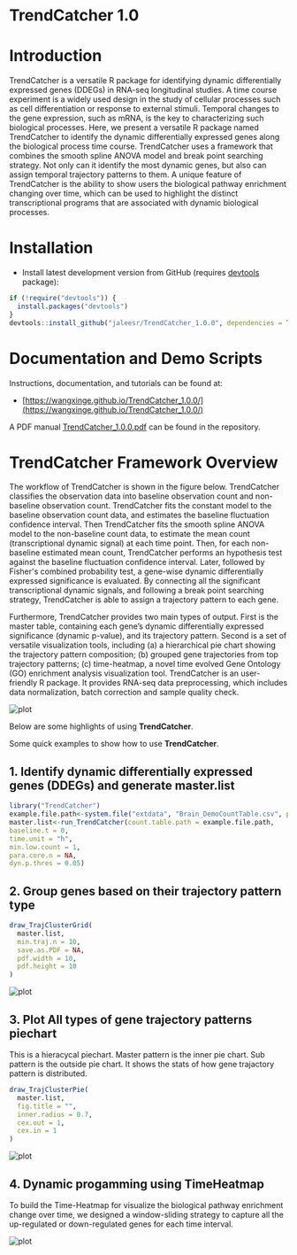 # TrendCatcher 1.0

# Introduction

TrendCatcher is a versatile R package for identifying dynamic differentially expressed genes (DDEGs) in RNA-seq longitudinal studies. A time course experiment is a widely used design in the study of cellular processes such as cell differentiation or response to external stimuli. Temporal changes to the gene expression, such as mRNA, is the key to characterizing such biological processes. Here, we present a versatile R package named TrendCatcher to identify the dynamic differentially expressed genes along the biological process time course. TrendCatcher uses a framework that combines the smooth spline ANOVA model and break point searching strategy. Not only can it identify the most dynamic genes, but also can assign temporal trajectory patterns to them. A unique feature of TrendCatcher is the ability to show users the biological pathway enrichment changing over time, which can be used to highlight the distinct transcriptional programs that are associated with dynamic biological processes.


# Installation

* Install latest development version from GitHub (requires [devtools](https://github.com/hadley/devtools) package):

```r
if (!require("devtools")) {
  install.packages("devtools")
}
devtools::install_github("jaleesr/TrendCatcher_1.0.0", dependencies = TRUE, build_vignettes = FALSE)
```

# Documentation and Demo Scripts

Instructions, documentation, and tutorials can be found at:

+ [https://wangxinge.github.io/TrendCatcher_1.0.0/](https://wangxinge.github.io/TrendCatcher_1.0.0/)


A PDF manual [TrendCatcher_1.0.0.pdf](./TrendCatcher_1.0.0.pdf) can be found in the repository.


# TrendCatcher Framework Overview

The workflow of TrendCatcher is shown in the figure below. TrendCatcher classifies the observation data into baseline observation count and non-baseline observation count. TrendCatcher fits the constant model to the baseline observation count data, and estimates the baseline fluctuation confidence interval. Then TrendCatcher fits the smooth spline ANOVA model to the non-baseline count data, to estimate the mean count (transcriptional dynamic signal) at each time point. Then, for each non-baseline estimated mean count, TrendCatcher performs an hypothesis test against the baseline fluctuation confidence interval. Later, followed by Fisher's combined probability test, a gene-wise dynamic differentially expressed significance is evaluated. By connecting all the significant transcriptional dynamic signals, and following a break point searching strategy, TrendCatcher is able to assign a trajectory pattern to each gene.

Furthermore, TrendCatcher provides two main types of output. First is the master table, containing each gene’s dynamic differentially expressed significance (dynamic p-value), and its trajectory pattern. Second is a set of versatile visualization tools, including (a) a hierarchical pie chart showing the trajectory pattern composition; (b) grouped gene trajectories from top trajectory patterns; (c) time-heatmap, a novel time evolved Gene Ontology (GO) enrichment analysis visualization tool. TrendCatcher is an user-friendly R package. It provides RNA-seq data preprocessing, which includes data normalization, batch correction and sample quality check.

![plot](./figures/TrendCatcherWorkFlow.png)




Below are some highlights of using **TrendCatcher**.

Some quick examples to show how to use **TrendCatcher**.

## 1. Identify dynamic differentially expressed genes (DDEGs) and generate master.list

```r
library("TrendCatcher")
example.file.path<-system.file("extdata", "Brain_DemoCountTable.csv", package = "TrendCatcher")
master.list<-run_TrendCatcher(count.table.path = example.file.path, 
baseline.t = 0,
time.unit = "h",
min.low.count = 1,
para.core.n = NA,
dyn.p.thres = 0.05)

```

## 2. Group genes based on their trajectory pattern type

```r
draw_TrajClusterGrid(
  master.list,
  min.traj.n = 10,
  save.as.PDF = NA,
  pdf.width = 10,
  pdf.height = 10
)
```
![plot](./figures/TrajClusterGrid.png)


## 3. Plot All types of gene trajectory patterns piechart

This is a hieracycal piechart. Master pattern is the inner pie chart. Sub pattern is the outside pie chart. It shows the stats of how gene trajactory pattern is distributed.

```r
draw_TrajClusterPie(
  master.list,
  fig.title = "",
  inner.radius = 0.7,
  cex.out = 1,
  cex.in = 1
)
```
![plot](./figures/TrajClusterPie.png)

## 4. Dynamic progamming using TimeHeatmap

To build the Time-Heatmap for visualize the biological pathway enrichment change 
over time, we designed a window-sliding strategy to capture all the up-regulated or 
down-regulated genes for each time interval.

![plot](./figures/TimeHeatmapGO.png)


